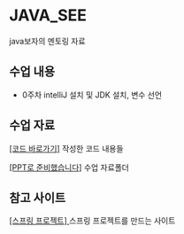 # JAVA_SEE
java보자의 멘토링 자료
## 수업 내용
- 0주차 intelliJ 설치 및 JDK 설치, 변수 선언
## 수업 자료
[[코드 바로가기]](https://github.com/pss214/java_see/tree/master/mentoring/src) 작성한 코드 내용들

[[PPT로 준비했습니다]](https://github.com/pss214/spring_one_spoon/tree/main/ppt) 수업 자료폴더

## 참고 사이트
[ [스프링 프로젝트] ](https://start.spring.io/) 스프링 프로젝트를 만드는 사이트
